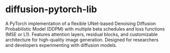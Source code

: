 # diffusion-pytorch-lib
A PyTorch implementation of a flexible UNet-based Denoising Diffusion Probabilistic Model (DDPM) with multiple beta schedules and loss functions (MSE or L1). Features attention layers, residual blocks, and customizable architecture for high-quality image generation. Designed for researchers and developers experimenting with diffusion models.
